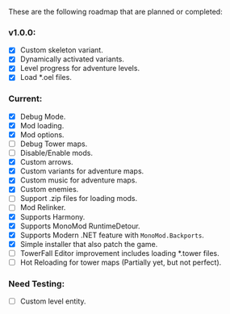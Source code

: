 These are the following roadmap that are planned or completed:

### v1.0.0:
- [x] Custom skeleton variant.
- [x] Dynamically activated variants.
- [x] Level progress for adventure levels.
- [x] Load *.oel files.

### Current:
- [x] Debug Mode.
- [x] Mod loading.
- [x] Mod options.
- [ ] Debug Tower maps.
- [ ] Disable/Enable mods.
- [x] Custom arrows.
- [x] Custom variants for adventure maps.
- [x] Custom music for adventure maps.
- [x] Custom enemies.
- [ ] Support .zip files for loading mods.
- [ ] Mod Relinker.
- [x] Supports Harmony.
- [x] Supports MonoMod RuntimeDetour.
- [x] Supports Modern .NET feature with `MonoMod.Backports`.
- [x] Simple installer that also patch the game.
- [ ] TowerFall Editor improvement includes loading *.tower files.
- [ ] Hot Reloading for tower maps (Partially yet, but not perfect).

### Need Testing:
- [ ] Custom level entity.